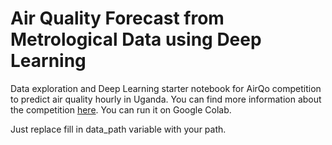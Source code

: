 # Air Quality Forecast from Metrological Data using Deep Learning

Data exploration and Deep Learning starter notebook for AirQo competition to predict air quality hourly in Uganda. You can find more information about the competition [here](https://zindi.africa/competitions/airqo-ugandan-air-quality-forecast-challenge). You can run it on Google Colab.

Just replace fill in data_path variable with your path.
